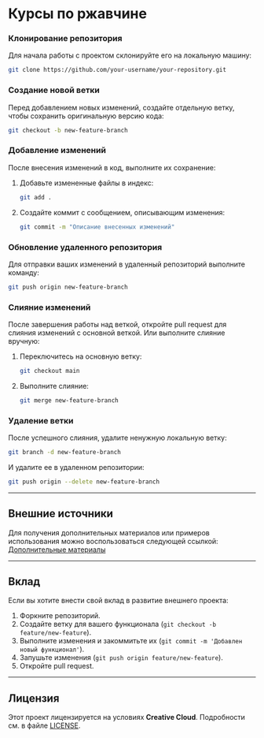 # Курсы по ржавчине

### Клонирование репозитория

Для начала работы с проектом склонируйте его на локальную машину:

```bash
git clone https://github.com/your-username/your-repository.git
```

### Создание новой ветки

Перед добавлением новых изменений, создайте отдельную ветку, чтобы сохранить оригинальную версию кода:

```bash
git checkout -b new-feature-branch
```

### Добавление изменений

После внесения изменений в код, выполните их сохранение:

1. Добавьте измененные файлы в индекс:
   ```bash
   git add .
   ```

2. Создайте коммит с сообщением, описывающим изменения:
   ```bash
   git commit -m "Описание внесенных изменений"
   ```

### Обновление удаленного репозитория

Для отправки ваших изменений в удаленный репозиторий выполните команду:

```bash
git push origin new-feature-branch
```

### Слияние изменений

После завершения работы над веткой, откройте pull request для слияния изменений с основной веткой. Или выполните слияние вручную:

1. Переключитесь на основную ветку:
   ```bash
   git checkout main
   ```

2. Выполните слияние:
   ```bash
   git merge new-feature-branch
   ```

### Удаление ветки

После успешного слияния, удалите ненужную локальную ветку:

```bash
git branch -d new-feature-branch
```

И удалите ее в удаленном репозитории:

```bash
git push origin --delete new-feature-branch
```

---

## Внешние источники

Для получения дополнительных материалов или примеров использования можно воспользоваться следующей ссылкой:  
[Дополнительные материалы](https://disk.yandex.ru/d/GSAm_kN6SUapOA)

---

## Вклад

Если вы хотите внести свой вклад в развитие внешнего проекта:

1. Форкните репозиторий.
2. Создайте ветку для вашего функционала (`git checkout -b feature/new-feature`).
3. Выполните изменения и закоммитьте их (`git commit -m 'Добавлен новый функционал'`).
4. Запушьте изменения (`git push origin feature/new-feature`).
5. Откройте pull request.

---

## Лицензия

Этот проект лицензируется на условиях **Creative Cloud**. Подробности см. в файле [LICENSE](./LICENSE).
